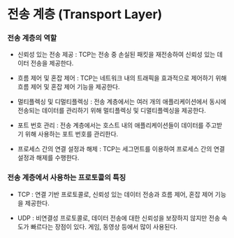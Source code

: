 # 전송 계층 (Transport Layer)

### 전송 계층의 역할

- 신뢰성 있는 전송 제공 : TCP는 전송 중 손실된 패킷을 재전송하여 신뢰성 있는 데이터 전송을 제공한다.

- 흐름 제어 및 혼잡 제어 : TCP는 네트워크 내의 트래픽을 효과적으로 제어하기 위해 흐름 제어 및 혼잡 제어 기능을 제공한다.

- 멀티플렉싱 및 디멀티플렉싱 : 전송 계층에서는 여러 개의 애플리케이션에서 동시에 전송되는 데이터를 관리하기 위해 멀티플렉싱 및 디멀티플렉싱을 제공한다.

- 포트 번호 관리 : 전송 계층에서는 호스트 내의 애플리케이션들이 데이터를 주고받기 위해 사용하는 포트 번호를 관리한다.

- 프로세스 간의 연결 설정과 해제 : TCP는 세그먼트를 이용하여 프로세스 간의 연결 설정과 해제를 수행한다.

### 전송 계층에서 사용하는 프로토콜의 특징

- TCP : 연결 기반 프로토콜로, 신뢰성 있는 데이터 전송과 흐름 제어, 혼잡 제어 기능을 제공한다.

- UDP : 비연결성 프로토콜로, 데이터 전송에 대한 신뢰성을 보장하지 않지만 전송 속도가 빠르다는 장점이 있다. 게임, 동영상 등에서 많이 사용된다.
